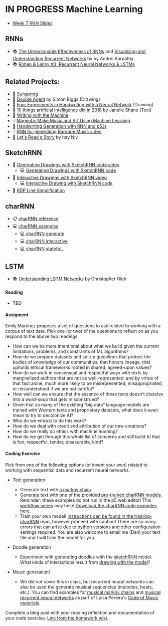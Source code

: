 # IN PROGRESS Machine Learning

- [Week 7 RNN Slides](https://docs.google.com/presentation/d/1ujIuPSKzeDLK-D6FRJlVHDsMmWU0Sy8RYZ7_kq3FLVA/edit?usp=sharing)

## RNNs

- 📚 [The Unreasonable Effectiveness of RNNs](http://karpathy.github.io/2015/05/21/rnn-effectiveness/) and [Visualizing and Understanding Recurrent Networks](https://skillsmatter.com/skillscasts/6611-visualizing-and-understanding-recurrent-networks) by by Andrei Karpathy
- 📚 [Rohan & Lenny #3: Recurrent Neural Networks & LSTMs](https://ayearofai.com/rohan-lenny-3-recurrent-neural-networks-10300100899b)

## Related Projects:

- 🍿 [Sunspring](https://arstechnica.com/gaming/2016/06/an-ai-wrote-this-movie-and-its-strangely-moving/)
- 🎨 [Double Agent](http://littlepig.org.uk/installations/doubleagent/index.htm) by Simon Biggs (Drawing)
- 🎨 [Four Experiments in Handwriting with a Neural Network](https://distill.pub/2016/handwriting/) (Drawing)
- 📖 [10 things artificial intelligence did in 2018](http://aiweirdness.com/post/181621835642/10-things-artificial-intelligence-did-in-2018) by Janelle Shane (Text)
- 📖 [Writing with the Machine](https://www.robinsloan.com/notes/writing-with-the-machine/)
- 🎶 [Magenta: Make Music and Art Using Machine Learning](https://magenta.tensorflow.org/)
- 🎨 [Handwriting Generation with RNN and p5.js](http://blog.otoro.net/2017/01/01/recurrent-neural-network-artist/)
- 🎶 [RNN for generating Baroque Music video](https://www.youtube.com/watch?v=SacogDL_4JU)
- 📖 [Let's Read a Story](https://medium.com/ml5js/lets-read-a-story-talking-to-books-using-semantic-similarity-f283168b4264) by Itay Niv

## SketchRNN

- 🎥 [Generating Drawings with SketchRNN code video](https://thecodingtrain.com/CodingChallenges/128-sketchrnn-snowflakes)
  - 💻 [Generating Drawings with SketchRNN code](https://editor.p5js.org/ml5/sketches/SketchRNN_basic)
- 🎥 [Interactive Drawings with SketchRNN video](https://thecodingtrain.com/CodingChallenges/153-interactive-sketchrnn.html)
  - 💻 [Interactive Drawing with SketchRNN code](https://editor.p5js.org/codingtrain/sketches/hcumr-aua)
- 🎥 [RDP Line Simplification](https://thecodingtrain.com/CodingChallenges/152-rdp-algorithm.html)

## charRNN

- 📋 [charRNN reference](https://learn.ml5js.org/#/reference/charrnn)
- 💻 [charRNN examples](https://learn.ml5js.org/#/reference/charrnn?id=examples)
  - 💻 [charRNN generate](https://examples.ml5js.org/p5js/charrnn/charrnn_text/)
  - 💻 [charRNN interactive](https://examples.ml5js.org/p5js/charrnn/charrnn_interactive/)
  - 💻 [charRNN stateful](https://examples.ml5js.org/p5js/charrnn/charrnn_text_stateful/)\_

## LSTM

- 📚 [Understanding LSTM Networks](http://colah.github.io/posts/2015-08-Understanding-LSTMs/) by Christopher Olah

#### Reading

- TBD

#### Assigment

Emily Martinez proposes a set of questions to ask related to working with a corpus of text data. Pick one (or two) of the questions to reflect on as you respond to the above two readings:

- How can we be more intentional about what we build given the current limitations, problems, and constraints of ML algorithms?
- How do we prepare datasets and set up guidelines that protect the bodies of knowledge of our communities, that honors lineage, that upholds ethical frameworks rooted in shared, agreed-upon values?
- How do we work in consensual and respectful ways with texts by marginalized authors that are not as well-represented, and by virtue of that fact alone, much more likely to be misrepresented, misappropriated, or misunderstood if we are not careful?
- How well can we ensure that the essence of these texts doesn’t dissolve into a word-soup that gets misconstrued?
- Given that so many of the existing “big data” language models are trained with Western texts and proprietary datasets, what does it even mean to try to decolonize AI?
- Who do we entrust to do this work?
- How do we deal with credit and attribution of our new creations?
- How do we really do ethics with machine learning?
- How do we get through this whole list of concerns and still build AI that is fun, respectful, tender, pleasurable, kind?

#### Coding Exercise

Pick from one of the following options (or invent your own) related to working with sequential data and recurrent neural networks.

- Text generation

  - Generate text with [a markov chain](https://editor.p5js.org/ima_ml/sketches/FW9u9zhz0).
  - Generate text with one of the provided [pre-trained charRNN models](https://github.com/ml5js/ml5-data-and-models/tree/main/models/charRNN). Reminder: these examples do not run in the p5 web editor! This [workflow series](https://www.youtube.com/playlist?list=PLRqwX-V7Uu6Zu_uqEA6NqhLzKLACwU74X) may help! [Download the charRNN code examples here](https://github.com/ml5js/Intro-ML-Arts-IMA-F20/tree/main/07_rnn/charRNN-examples).
  - Train your own model! [Instructions can be found in the training-charRNN](https://github.com/ml5js/training-charRNN/blob/main/README.md) repo, however proceed with caution! There are so many errors that can arise due to python versions and other configuration settings required. You are also welcome to email me (Dan) your text file and I will train the model for you.

- Doodle generation

  - Experiment with generating doodles with the [sketchRNN](https://ml5js.org/reference/api-SketchRNN/) model. What kinds of interactions result from [drawing with the model](https://editor.p5js.org/codingtrain/sketches/hcumr-aua)?

- Music generation!

  - We did not cover this in class, but recurrent neural networks can also be used the generate musical sequencies (melodies, beats, etc.). You can find examples for [musical markov chains](https://luisaph.github.io/the-code-of-music-2018/#Markov) and [musical recurrent neural networks](https://luisaph.github.io/the-code-of-music-2018/#NN) as part of Luisa Pereira's [Code of Music materials](https://luisaph.github.io/the-code-of-music-2018/).

Complete a blog post with your reading reflection and documentation of your code exercise. [Link from the homework wiki](https://github.com/ml5js/Intro-ML-Arts-IMA-F20/wiki/Assignment-7).
